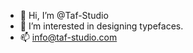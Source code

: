 - 👋 Hi, I’m @Taf-Studio
- 👀 I’m interested in designing typefaces.
- 📫 info@taf-studio.com

<!---
Taf-Studio/Taf-Studio is a ✨ special ✨ repository because its `README.md` (this file) appears on your GitHub profile.
You can click the Preview link to take a look at your changes.
--->
